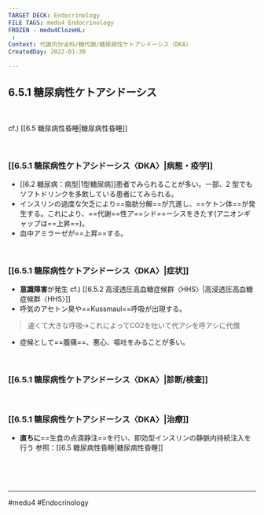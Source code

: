 ```yaml
---
TARGET DECK: Endocrinology
FILE TAGS: medu4 Endocrinology
FROZEN - medu4ClozeHL:
 : 
Context: 代謝内分泌科/糖代謝/糖尿病性ケトアシドーシス〈DKA〉
CreatedDay: 2022-01-30

---
```


## 6.5.1 糖尿病性ケトアシドーシス

<br>

cf.) [[6.5 糖尿病性昏睡|糖尿病性昏睡]]

<br>

### [[6.5.1 糖尿病性ケトアシドーシス〈DKA〉|病態・疫学]]
* [[6.2 糖尿病：病型|1型糖尿病]]患者でみられることが多い。一部、2 型でもソフトドリンクを多飲している患者にてみられる。
* インスリンの過度な欠乏により==脂肪分解==が亢進し、==ケトン体==が発生する。これにより、==代謝==性ア==シド==ーシスをきたす(アニオンギャップは==上昇==)。
* 血中アミラーゼが==上昇==する。
<!--ID: 1643709295666-->


<br>

### [[6.5.1 糖尿病性ケトアシドーシス〈DKA〉|症状]]
* **意識障害**が発生 cf.) [[6.5.2 高浸透圧高血糖症候群〈HHS〉|高浸透圧高血糖症候群〈HHS〉]]
* 呼気のアセトン臭や==Kussmaul==呼吸が出現する。
>速くて大きな呼吸→これによってCO2を吐いて代アシを呼アシに代償
* 症候として==腹痛==、悪心、嘔吐をみることが多い。
<!--ID: 1643709295672-->


<br>

### [[6.5.1 糖尿病性ケトアシドーシス〈DKA〉|診断/検査]]


<br>

### [[6.5.1 糖尿病性ケトアシドーシス〈DKA〉|治療]]
* **直ちに**==生食の点滴静注==を行い、即効型インスリンの静脈内持続注入を行う
参照：[[6.5 糖尿病性昏睡|糖尿病性昏睡]]
<!--ID: 1658991814054-->


<br><br><br>

---
#medu4 #Endocrinology 
